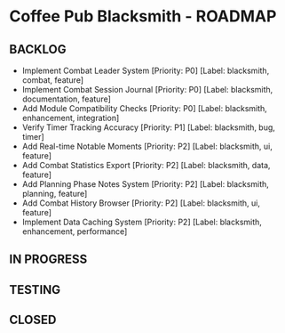 # Coffee Pub Blacksmith - ROADMAP

<!--
USAGE:
1. To add new items: Add them here in the appropriate section using the format:
   - Your new task title [Priority: P0-P4] [Label: blacksmith, label1, label2]
   They will be automatically created as GitHub Issues.

2. To modify existing items: Edit them in GitHub Issues instead of here.
   This file will be automatically updated to reflect those changes.

EXAMPLE:
- Do that thing [Priority: P2] [Label: blacksmith, enhancement, automation]


This dual workflow allows for easy planning while maintaining GitHub Issues as the source of truth.

PRIORITIES:
P0 - Critical/Blocker
P1 - High Priority
P2 - Medium Priority
P3 - Low Priority
P4 - Low Priority/Low Impact
-->

## BACKLOG

- Implement Combat Leader System [Priority: P0] [Label: blacksmith, combat, feature]
- Implement Combat Session Journal [Priority: P0] [Label: blacksmith, documentation, feature]
- Add Module Compatibility Checks [Priority: P0] [Label: blacksmith, enhancement, integration]
- Verify Timer Tracking Accuracy [Priority: P1] [Label: blacksmith, bug, timer]
- Add Real-time Notable Moments [Priority: P2] [Label: blacksmith, ui, feature]
- Add Combat Statistics Export [Priority: P2] [Label: blacksmith, data, feature]
- Add Planning Phase Notes System [Priority: P2] [Label: blacksmith, planning, feature]
- Add Combat History Browser [Priority: P2] [Label: blacksmith, ui, feature]
- Implement Data Caching System [Priority: P2] [Label: blacksmith, enhancement, performance]

## IN PROGRESS



## TESTING



## CLOSED



